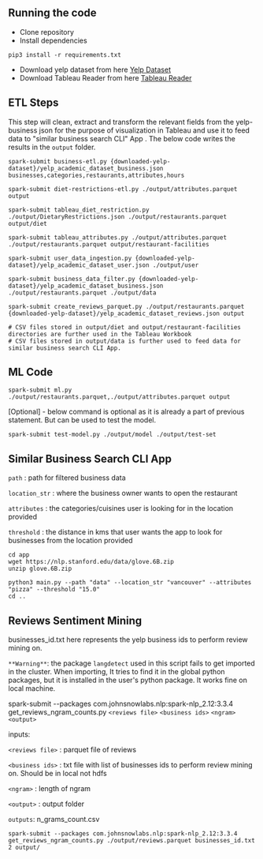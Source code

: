 ## Running the code
- Clone repository
- Install dependencies
```
pip3 install -r requirements.txt
```
- Download yelp dataset from here [Yelp Dataset](https://www.yelp.com/dataset/download)
- Download Tableau Reader from here [Tableau Reader](https://www.tableau.com/products/reader)

## **ETL Steps**

This step will clean, extract and transform the relevant fields from the yelp-business json for the purpose of visualization in Tableau and use it to feed data to "similar business search CLI" App . The below code writes the results in the `output` folder.
```
spark-submit business-etl.py {downloaded-yelp-dataset}/yelp_academic_dataset_business.json businesses,categories,restaurants,attributes,hours

spark-submit diet-restrictions-etl.py ./output/attributes.parquet output

spark-submit tableau_diet_restriction.py ./output/DietaryRestrictions.json ./output/restaurants.parquet output/diet

spark-submit tableau_attributes.py ./output/attributes.parquet ./output/restaurants.parquet output/restaurant-facilities

spark-submit user_data_ingestion.py {downloaded-yelp-dataset}/yelp_academic_dataset_user.json ./output/user

spark-submit business_data_filter.py {downloaded-yelp-dataset}/yelp_academic_dataset_business.json ./output/restaurants.parquet ./output/data

spark-submit create_reviews_parquet.py ./output/restaurants.parquet {downloaded-yelp-dataset}/yelp_academic_dataset_reviews.json output

# CSV files stored in output/diet and output/restaurant-facilities directories are further used in the Tableau Workbook
# CSV files stored in output/data is further used to feed data for similar business search CLI App.
```

## **ML Code**

```
spark-submit ml.py ./output/restaurants.parquet,./output/attributes.parquet output
```
[Optional] - below command is optional as it is already a part of previous statement. But can be used to test the model.
```
spark-submit test-model.py ./output/model ./output/test-set
```

## **Similar Business Search CLI App** 

`path` : path for filtered business data 

`location_str` : where the business owner wants to open the restaurant

`attributes` : the categories/cuisines user is looking for in the location provided 

`threshold` : the distance in kms that user wants the app to look for businesses from the location provided

```
cd app
wget https://nlp.stanford.edu/data/glove.6B.zip
unzip glove.6B.zip

python3 main.py --path "data" --location_str "vancouver" --attributes "pizza" --threshold "15.0"
cd ..
```

## **Reviews Sentiment Mining**

businesses_id.txt here represents the yelp business ids to perform review mining on.

`**Warning**`: the package `langdetect` used in this script fails to get imported in the cluster. When importing, It tries to find it in the global python packages, but it is installed in the user's python package. It works fine on local machine.

spark-submit --packages com.johnsnowlabs.nlp:spark-nlp_2.12:3.3.4 get_reviews_ngram_counts.py `<reviews file>` `<business ids>` `<ngram>` `<output>`

inputs:

`<reviews file>` : parquet file of reviews

`<business ids>` : txt file with list of businesses ids to perform review mining on. Should be in local not hdfs

`<ngram>` : length of ngram

`<output>` : output folder

`outputs`: n_grams_count.csv

```
spark-submit --packages com.johnsnowlabs.nlp:spark-nlp_2.12:3.3.4 get_reviews_ngram_counts.py ./output/reviews.parquet businesses_id.txt 2 output/
```
